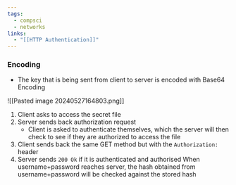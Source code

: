 ```yaml
---
tags:
  - compsci
  - networks
links:
  - "[[HTTP Authentication]]"
---
```

### Encoding
- The key that is being sent from client to server is encoded with Base64 Encoding

![[Pasted image 20240527164803.png]]
1. Client asks to access the secret file
2. Server sends back authorization request
	- Client is asked to authenticate themselves, which the server will then check to see if they are authorized to access the file
3. Client sends back the same GET method but with the `Authorization:` header
4. Server sends `200 Ok` if it is authenticated and authorised
When username+password reaches server, the hash obtained from username+password will be checked against the stored hash
